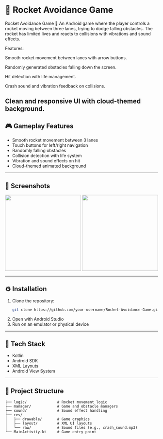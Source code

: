 # 🚀 Rocket Avoidance Game

Rocket Avoidance Game 🚀
An Android game where the player controls a rocket moving between three lanes, trying to dodge falling obstacles. The rocket has limited lives and reacts to collisions with vibrations and sound effects.

Features:

Smooth rocket movement between lanes with arrow buttons.

Randomly generated obstacles falling down the screen.

Hit detection with life management.

Crash sound and vibration feedback on collisions.

Clean and responsive UI with cloud-themed background.
---

## 🎮 Gameplay Features

- Smooth rocket movement between 3 lanes
- Touch buttons for left/right navigation
- Randomly falling obstacles
- Collision detection with life system
- Vibration and sound effects on hit
- Cloud-themed animated background

---

## 📱 Screenshots

<!-- Upload screenshots to your repo and link here -->

<p align="center">
  <img src="screenshots/screen1.png" width="250" />
  <img src="screenshots/screen2.png" width="250" />
</p>

---

## ⚙️ Installation

1. Clone the repository:
   ```bash
   git clone https://github.com/your-username/Rocket-Avoidance-Game.git
   ```
2. Open with Android Studio
3. Run on an emulator or physical device

---

## 🧱 Tech Stack

- Kotlin
- Android SDK
- XML Layouts
- Android View System

---

## 📂 Project Structure

```
├── logic/              # Rocket movement logic
├── manager/            # Game and obstacle managers
├── sound/              # Sound effect handling
├── res/
│   ├── drawable/       # Game graphics
│   ├── layout/         # XML UI layouts
│   └── raw/            # Sound files (e.g., crash_sound.mp3)
└── MainActivity.kt     # Game entry point
```
